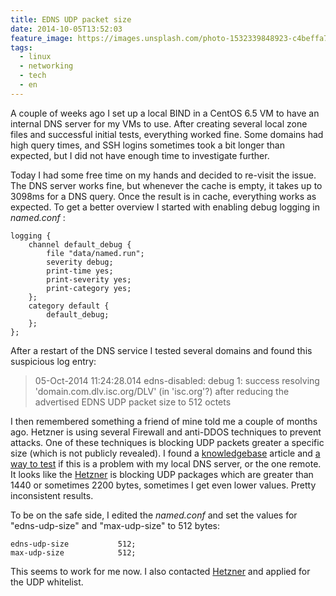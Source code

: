 ```yaml
---
title: EDNS UDP packet size
date: 2014-10-05T13:52:03
feature_image: https://images.unsplash.com/photo-1532339848923-c4beffa7abcb?ixlib=rb-0.3.5&q=80&fm=jpg&crop=entropy&cs=tinysrgb&w=1080&fit=max&ixid=eyJhcHBfaWQiOjExNzczfQ&s=24a4e38bb8b9e913fcc7bc041dd2ed2b
tags:
  - linux
  - networking
  - tech
  - en
---
```


A couple of weeks ago I set up a local BIND in a CentOS 6.5 VM to have an internal DNS server for my VMs to use. After creating several local zone files and successful initial tests, everything worked fine. Some domains had high query times, and SSH logins sometimes took a bit longer than expected, but I did not have enough time to investigate further.

Today I had some free time on my hands and decided to re-visit the issue. The DNS server works fine, but whenever the cache is empty, it takes up to 3098ms for a DNS query. Once the result is in cache, everything works as expected. To get a better overview I started with enabling debug logging in _named.conf_ :

```    
logging {
    channel default_debug {
        file "data/named.run";
        severity debug;
        print-time yes;
        print-severity yes;
        print-category yes;
    };
    category default {
        default_debug;
    };
};
```

After a restart of the DNS service I tested several domains and found this suspicious log entry:
  
> 05-Oct-2014 11:24:28.014 edns-disabled: debug 1: success resolving 'domain.com.dlv.isc.org/DLV' (in 'isc.org'?) after reducing the advertised EDNS UDP packet size to 512 octets

I then remembered something a friend of mine told me a couple of months ago. Hetzner is using several Firewall and anti-DDOS techniques to prevent attacks. One of these techniques is blocking UDP packets greater a specific size (which is not publicly revealed). I found a [knowledgebase](https://kb.isc.org/article/AA-00708/0/Why-does-BIND-log-messages-about-disabling-EDNS-or-reducing-the-advertised-packet-size.html) article and [a way to test](https://www.dns-oarc.net/oarc/services/replysizetest/) if this is a problem with my local DNS server, or the one remote. It looks like the [Hetzner](http://www.hetzner.de/) is blocking UDP packages which are greater than 1440 or sometimes 2200 bytes, sometimes I get even lower values. Pretty inconsistent results.

To be on the safe side, I edited the _named.conf_ and set the values for "edns-udp-size" and "max-udp-size" to 512 bytes:

```
edns-udp-size           512;
max-udp-size            512;
```

This seems to work for me now. I also contacted [Hetzner](http://www.hetzner.de/) and applied for the UDP whitelist.

